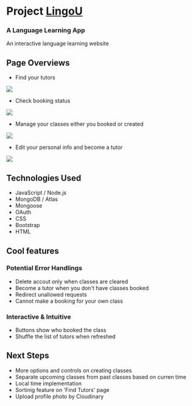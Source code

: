 # Project [LingoU](https://aqueous-oasis-27733-a8de969a1b47.herokuapp.com/)
### A Language Learning App

An interactive language learning website

## Page Overviews

- Find your tutors
<img src="./public/images/Screenshot 2023-11-09 at 11.28.49 AM.png">

- Check booking status
<img src="public/images/Screenshot 2023-11-09 at 11.31.40 AM.png">

- Manage your classes either you booked or created
<img src="public/images/Screenshot 2023-11-09 at 11.27.26 AM.png">

- Edit your personal info and become a tutor
<img src="public/images/Screenshot 2023-11-09 at 11.39.15 AM.png">

## Technologies Used

- JavaScript / Node.js
- MongoDB / Atlas
- Mongoose
- OAuth
- CSS
- Bootstrap
- HTML

## Cool features

### Potential Error Handlings
- Delete accout only when classes are cleared
- Become a tutor when you don't have classes booked
- Redirect unallowed requests 
- Cannot make a booking for your own class

### Interactive & Intuitive
- Buttons show who booked the class
- Shuffle the list of tutors when refreshed


## Next Steps

- More options and controls on creating classes
- Separate upcoming classes from past classes based on curren time
- Local time implementation 
- Sortinig feature on 'Find Tutors' page
- Upload profile photo by Cloudinary